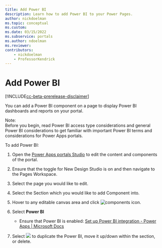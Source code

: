 ```yaml
---
title: Add Power BI
description: Learn how to add Power BI to your Power Pages.
author: nickdoelman
ms.topic: conceptual
ms.custom: 
ms.date: 03/15/2022
ms.subservice: portals
ms.author: ndoelman 
ms.reviewer: 
contributors:
    - nickdoelman
    - ProfessorKendrick
---
```


# Add Power BI

[!INCLUDE[cc-beta-prerelease-disclaimer](../includes/cc-beta-prerelease-disclaimer.md)]

You can add a Power BI component on a page to display Power BI dashboards and reports on your portal.

Note:  
Before you begin, read Power BI access type considerations and general Power BI considerations to get familiar with important Power BI terms and considerations for Power Apps portals.

To add Power BI:

1. Open the [Power Apps portals Studio](https://docs.microsoft.com/en-us/powerapps/maker/portals/portal-designer-anatomy) to edit the content and components of the portal.

1. Ensure that the toggle for New Design Studio is on and then navigate to the Pages Workspace.

1. Select the page you would like to edit.

1. Select the Section which you would like to add Component into.

1. Hover to any editable canvas area and click ![components icon ](media/image3.png).

1. Select **Power BI**

    - Ensure that Power BI is enabled: [Set up Power BI integration - Power Apps \| Microsoft Docs](https://docs.microsoft.com/en-us/powerapps/maker/portals/admin/set-up-power-bi-integration#enable-power-bi-visualization)
    
1.  Select ![](media/image22.png) to duplicate the Power BI, move it up/down within the section, or delete.